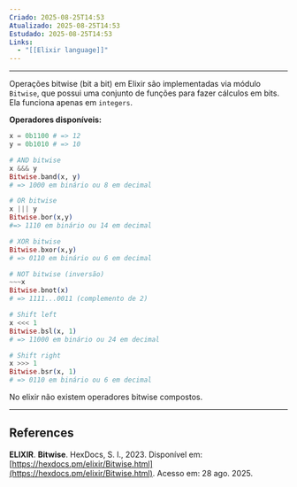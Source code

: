 ```yaml
---
Criado: 2025-08-25T14:53
Atualizado: 2025-08-25T14:53
Estudado: 2025-08-25T14:53
Links:
  - "[[Elixir language]]"
---
```

---
Operações bitwise (bit a bit) em Elixir são implementadas via módulo `Bitwise`, que possui uma conjunto de funções para fazer cálculos em bits. Ela funciona apenas em `integers`.

**Operadores disponíveis:**

```elixir
x = 0b1100 # => 12
y = 0b1010 # => 10

# AND bitwise
x &&& y 
Bitwise.band(x, y)
# => 1000 em binário ou 8 em decimal

# OR bitwise
x ||| y 
Bitwise.bor(x,y)
#=> 1110 em binário ou 14 em decimal

# XOR bitwise
Bitwise.bxor(x,y)
# => 0110 em binário ou 6 em decimal

# NOT bitwise (inversão)
~~~x
Bitwise.bnot(x)
# => 1111...0011 (complemento de 2)

# Shift left
x <<< 1 
Bitwise.bsl(x, 1)
# => 11000 em binário ou 24 em decimal

# Shift right
x >>> 1
Bitwise.bsr(x, 1)
# => 0110 em binário ou 6 em decimal
```

No elixir não existem operadores bitwise compostos.

---
## References

**ELIXIR**. **Bitwise**. HexDocs, S. l., 2023. Disponível em: [https://hexdocs.pm/elixir/Bitwise.html](https://hexdocs.pm/elixir/Bitwise.html). Acesso em: 28 ago. 2025.